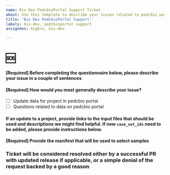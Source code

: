```yaml
---
name: Bix Dev PedcbioPortal Support Ticket 
about: Use this template to describe your issues related to pedcbio portal updates for your project
title: 'Bix Dev PedcbioPortal Support:'
labels: bix-dev, pedcbioportal support
assignees: migbro, bix-dev

---
```


<!--Hi there! Please take a moment to fill out the template below.-->
# 🆘

#### [Required] Before completing the questionnaire below, please describe your issue in a couple of sentences


#### [Required] How would you most generally describe your issue? 
- [ ] Update data for project in pedcbio portal
- [ ] Questions related to data on pedcbio portal 

#### If an update to a project, provide links to the input files that should be used and descriptions we might find helpful. If new `case_set_ids` need to be added, please provide instructions below.
<!--
Should ideally correspond to a data release folder in s3
-->

#### [Required] Provide the manifest that will be used to select samples


### Ticket will be considered resolved either by a successful PR with updated release if applicable, or a simple denial of the request backed by a good reason

